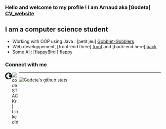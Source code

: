 ### Hello and welcome to my profile ! I am Arnaud aka [Godeta] [CV_website]

## I am a computer science student
- Working with OOP using Java : [petit jeu] [Gobblet-Gobblers] 
- Web developpement, [front-end there] [front] and [back-end here] [back]
- Some AI : [flappyBird ] [flappy]

### Connect with me

[<img align="left" alt="codeSTACKr.com" width="22px" src="https://raw.githubusercontent.com/iconic/open-iconic/master/svg/globe.svg" />][CV_website]
[<img align="left" alt="codeSTACKr | LinkedIn" width="22px" src="https://cdn.jsdelivr.net/npm/simple-icons@v3/icons/linkedin.svg" />][linkedin]

---
[![Godeta's github stats](https://github-readme-stats.vercel.app/api?username=Godeta)](https://github.com/Godeta/github-readme-stats)

[CV_website]: https://eportfolio.unicaen.fr/mahara/htdocs/user/arnaud-godet/presentation-v-0
[linkedin]: https://www.linkedin.com/in/arnaud-godet-b633021a6/
[Gobblet-Gobblers]: https://github.com/Godeta/Gobblet-Gobblers-Java
[front]: https://github.com/Godeta/WellDesignedWebsites
[back]: https://github.com/Godeta/NodeJS_WeatherLocation
[flappy]: https://github.com/Godeta/FlappyBird-JS